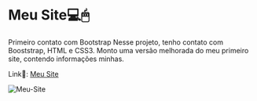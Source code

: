 # Meu Site💻🖱
Primeiro contato com Bootstrap
Nesse projeto, tenho contato com Booststrap, HTML e CSS3. Monto uma versão melhorada do meu primeiro site, contendo informações minhas.

Link🔗: [Meu Site](https://gangorra.github.io/Meu-Site/)

![Meu-Site](https://cdn.discordapp.com/attachments/868299459543592962/898781207326769163/site.png)

